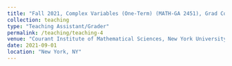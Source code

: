 ```yaml
---
title: "Fall 2021, Complex Variables (One-Term) (MATH-GA 2451), Grad Core"
collection: teaching
type: "Teaching Assistant/Grader"
permalink: /teaching/teaching-4
venue: "Courant Institute of Mathematical Sciences, New York University"
date: 2021-09-01
location: "New York, NY"
---
```

